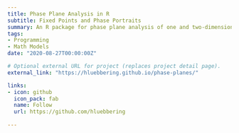 ```yaml
---
title: Phase Plane Analysis in R
subtitle: Fixed Points and Phase Portraits 
summary: An R package for phase plane analysis of one and two-dimensional autonomous ODE systems [@grayling2014]. The phaseR package uses stability analysis to classify equilibrium points.
tags:
- Programming
- Math Models
date: "2020-08-27T00:00:00Z"

# Optional external URL for project (replaces project detail page).
external_link: "https://hluebbering.github.io/phase-planes/"

links:
- icon: github
  icon_pack: fab
  name: Follow
  url: https://github.com/hluebbering
  
---
```

